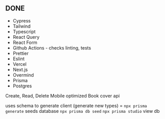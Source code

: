 ## DONE

- Cypress
- Tailwind
- Typescript
- React Query
- React Form
- Github Actions - checks linting, tests
- Prettier
- Eslint
- Vercel
- Next.js
- Overmind
- Prisma
- Postgres

Create, Read, Delete
Mobile optimized
Book cover api


uses schema to generate client (generate new types) = `npx prisma generate`
seeds database `npx prisma db seed`
`npx prisma studio` view db